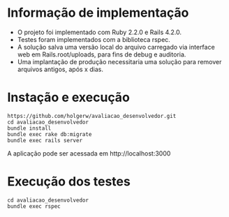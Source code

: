 # Informação de implementação
* O projeto foi implementado com Ruby 2.2.0 e Rails 4.2.0.
* Testes foram implementados com a biblioteca rspec.
* A solução salva uma versão local do arquivo carregado via interface web em Rails.root/uploads, para fins de debug e auditoria.
* Uma implantação de produção necessitaria uma solução para remover arquivos antigos, após x dias.

# Instação e execução
```
https://github.com/holgerw/avaliacao_desenvolvedor.git
cd avaliacao_desenvolvedor
bundle install
bundle exec rake db:migrate
bundle exec rails server
```
A aplicação pode ser acessada em http://localhost:3000

# Execução dos testes
```
cd avaliacao_desenvolvedor
bundle exec rspec
```